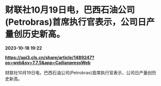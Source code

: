 # 财联社10月19日电，巴西石油公司(Petrobras)首席执行官表示，公司日产量创历史新高。

**2023-10-18 19:22**

**https://api3.cls.cn/share/article/1489247?os=web&sv=7.7.5&app=CailianpressWeb**

财联社10月19日电，巴西石油公司(Petrobras)首席执行官表示，公司日产量创历史新高。